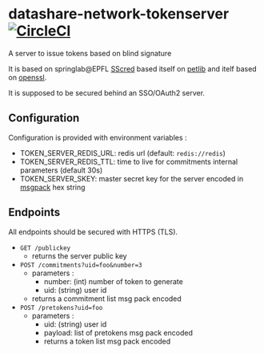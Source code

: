# datashare-network-tokenserver [![CircleCI](https://circleci.com/gh/ICIJ/datashare-network-tokenserver/tree/main.svg?style=svg)](https://circleci.com/gh/ICIJ/datashare-network-tokenserver/tree/main)

A server to issue tokens based on blind signature

It is based on springlab@EPFL [SScred](https://github.com/spring-epfl/SSCred) based itself on [petlib](https://github.com/gdanezis/petlib) and itelf based on [openssl](https://www.openssl.org/).

It is supposed to be secured behind an SSO/OAuth2 server.

## Configuration 

Configuration is provided with environment variables :

* TOKEN_SERVER_REDIS_URL: redis url (default: `redis://redis`)
* TOKEN_SERVER_REDIS_TTL: time to live for commitments internal parameters (default 30s)
* TOKEN_SERVER_SKEY: master secret key for the server encoded in [msgpack](https://msgpack.org/) hex string

## Endpoints

All endpoints should be secured with HTTPS (TLS).

* `GET /publickey`
  * returns the server public key
* `POST /commitments?uid=foo&number=3`
  * parameters : 
    * number: (int) number of token to generate
    * uid: (string) user id
  * returns a commitment list msg pack encoded
* `POST /pretokens?uid=foo`
  * parameters :
    * uid: (string) user id
    * payload: list of pretokens msg pack encoded
    * returns a token list msg pack encoded

